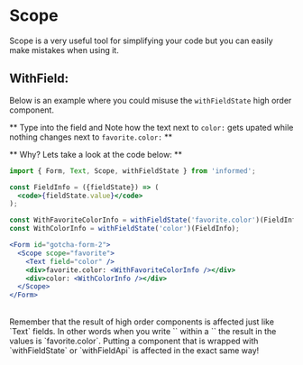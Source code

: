 # Scope

Scope is a very useful tool for simplifying your code but you can easily make
mistakes when using it.

## WithField:

Below is an example where you could misuse the `withFieldState` high order
component.

**
Type into the field and Note how the text next to `color:` gets upated while nothing
changes next to `favorite.color:`
**

<!-- STORY -->

**
Why? Lets take a look at the code below:
**

```jsx
import { Form, Text, Scope, withFieldState } from 'informed';

const FieldInfo = ({fieldState}) => (
  <code>{fieldState.value}</code>
);

const WithFavoriteColorInfo = withFieldState('favorite.color')(FieldInfo);
const WithColorInfo = withFieldState('color')(FieldInfo);

<Form id="gotcha-form-2">
  <Scope scope="favorite">
    <Text field="color" />
    <div>favorite.color: <WithFavoriteColorInfo /></div>
    <div>color: <WithColorInfo /></div>
  </Scope>
</Form>
```
<br/>
Remember that the result of high order components is affected just like `Text`
fields. In other words when you write `<Text field="color" />` within a
`<Scope scope="favorite" />` the result in the values is `favorite.color`.
Putting a component that is wrapped with `withFieldState` or `withFieldApi` is
affected in the exact same way!
